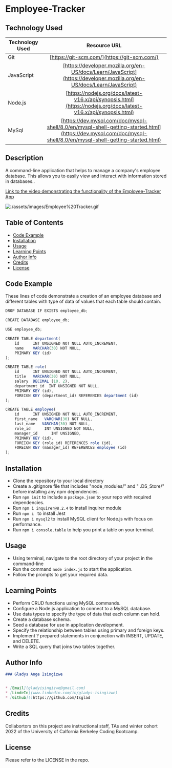 # Employee-Tracker

## Technology Used

| Technology Used         | Resource URL           | 
| ------------- |:-------------:|   
| Git | [https://git-scm.com/](https://git-scm.com/)     |   
| JavaScript   | [https://developer.mozilla.org/en-US/docs/Learn/JavaScript](https://developer.mozilla.org/en-US/docs/Learn/JavaScript)      |
| Node.js  | [https://nodejs.org/docs/latest-v16.x/api/synopsis.html](https://nodejs.org/docs/latest-v16.x/api/synopsis.html)     |
| MySql   |  [https://dev.mysql.com/doc/mysql-shell/8.0/en/mysql-shell-getting-started.html](https://dev.mysql.com/doc/mysql-shell/8.0/en/mysql-shell-getting-started.html)    |


## Description

A command-line application that helps to manage a company's employee database. This allows you to easily view and interact with information stored in databases..

[Link to the video demonstrating the functionality of the Employee-Tracker App](https://drive.google.com/file/d/1dASXKaEX4JEpey8kh60yNHez3kmDtN5L/view)

![./assets/images/Employee%20Tracker.gif](./assets/images/Employee%20Tracker.gif)


## Table of Contents

- [Code Example](#code-example)
- [Installation](#installation)
- [Usage](#usage)
- [Learning Points](#learning-points)
- [Author Info](#author-info)
- [Credits](#credits)
- [License](#license)


## Code Example

These lines of code demonstrate a creation of an employee database and different tables with type of data of values that each table should contain.
```js
DROP DATABASE IF EXISTS employee_db;

CREATE DATABASE employee_db;

USE employee_db;

CREATE TABLE department(
    id      INT UNSIGNED NOT NULL AUTO_INCREMENT,
    name    VARCHAR(30) NOT NULL,
    PRIMARY KEY (id)
);

CREATE TABLE role(
    id      INT UNSIGNED NOT NULL AUTO_INCREMENT,
    title   VARCHAR(30) NOT NULL,
    salary  DECIMAL (10, 2),
    department_id  INT UNSIGNED NOT NULL,
    PRIMARY KEY (id),
    FOREIGN KEY (department_id) REFERENCES department (id)
);

CREATE TABLE employee(
    id      INT UNSIGNED NOT NULL AUTO_INCREMENT,
    first_name   VARCHAR(30) NOT NULL,
    last_name   VARCHAR(30) NOT NULL,
    role_id      INT UNSIGNED NOT NULL,
    manager_id      INT UNSIGNED,
    PRIMARY KEY (id),
    FOREIGN KEY (role_id) REFERENCES role (id),
    FOREIGN KEY (manager_id) REFERENCES employee (id)
);
```

## Installation

- Clone the repository to your local directory
- Create a .gitignore file that includes "node_modules/"  and  " .DS_Store/" before installing any npm dependencies.
- Run `npm init` to include a `package.json` to your repo with required dependencies.
- Run `npm i inquirer@8.2.4` to install inquirer module
- Run `npm i ` to install Jest
- Run `npm i mysql2` to install MySQL client for Node.js with focus on performance.
- Run `npm i console.table` to help you print a table on your terminal.

## Usage

- Using terminal, navigate to the root directory of your project in the command-line
- Run the command `node index.js` to start the application.
- Follow the prompts to get your required data.

## Learning Points

- Perform CRUD functions using MySQL commands.
- Configure a Node.js application to connect to a MySQL database.
- Use data types to specify the type of data that each column can hold.
- Create a database schema.
- Seed a database for use in application development.
- Specify the relationship between tables using primary and foreign keys.
- Implement ? prepared statements in conjunction with INSERT, UPDATE, and DELETE.
- Write a SQL query that joins two tables together.


## Author Info 

```md
### Gladys Ange Isingizwe 


* [Email](gladyisingizwe@gmail.com)
* [LindeIn](www.linkedin.com/in/gladys-isingizwe)
* [Github]()https://github.com/Isglad
```

## Credits

Collabortors on this project are instructional staff, TAs and winter cohort 2022 of the University of Calfornia Berkeley Coding Bootcamp.

## License

Please refer to the LICENSE in the repo.